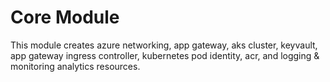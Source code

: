 # Core Module
This module creates azure networking, app gateway, aks cluster, keyvault, app gateway ingress controller, kubernetes pod identity, acr, and logging & monitoring analytics resources.